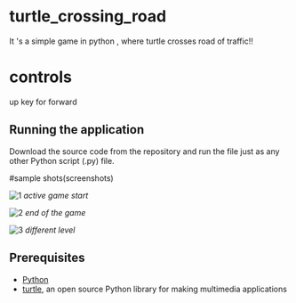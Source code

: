 # turtle_crossing_road
It 's a simple game in python , where turtle crosses road of traffic!!

# controls
 up key for forward 
 
## Running the application
Download the source code from the repository and run the file just as any other Python script (.py) file.  
 
#sample shots(screenshots)

![1]()
*active game start*


![2]()
*end of the game*


![3]()
*different level*


## Prerequisites
* [Python](https://www.python.org)
* [turtle](https://docs.python.org/3/library/turtle.html), an open source Python library for making multimedia applications


